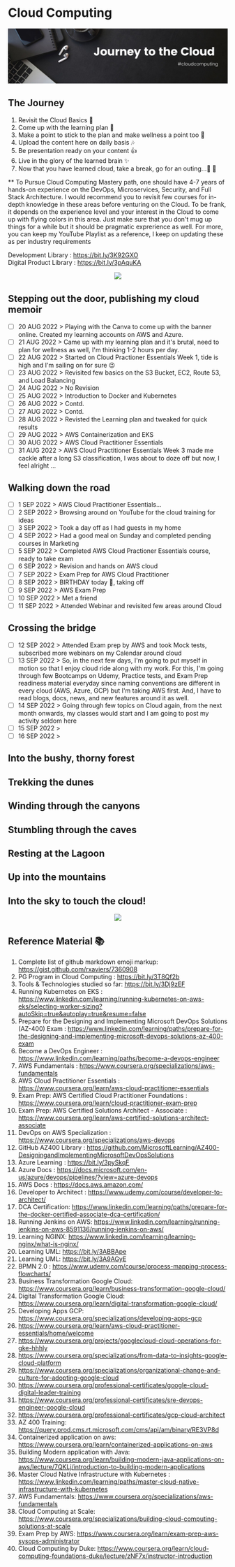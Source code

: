 # Cloud Computing
<p align="center">
  <img src="Banner.jpg">
</p>

## The Journey
1. Revisit the Cloud Basics :speech_balloon:
2. Come up with the learning plan :dash:
3. Make a point to stick to the plan and make wellness a point too :curry:
4. Upload the content here on daily basis :notes:
5. Be presentation ready on your content :thumbsup:
6. Live in the glory of the learned brain :sparkles:
7. Now that you have learned cloud, take a break, go for an outing...:checkered_flag: :moyai:

** To Pursue Cloud Computing Mastery path, one should have 4-7 years of hands-on experience on the DevOps, Microservices, Security, and Full Stack Architecture. I would recommend you to revisit few courses for in-depth knowledge in these areas before venturing on the Cloud. To be frank, it depends on the experience level and your interest in the Cloud to come up with flying colors in this area. Just make sure that you don't mug up things for a while but it should be pragmatic exprerience as well. For more, you can keep my YouTube Playlist as a reference, I keep on updating these as per industry requirements

Development Library :	https://bit.ly/3K92GXO  
Digital Product Library :	https://bit.ly/3pAquKA

<p align="center">
  <img src="https://raw.githubusercontent.com/andreasbm/readme/master/assets/lines/rainbow.png">
</p>

## Stepping out the door, publishing my cloud memoir

- [ ] 20 AUG 2022 > Playing with the Canva to come up with the banner online. Created my learning accounts on AWS and Azure.  
- [ ] 21 AUG 2022 > Came up with my learning plan and it's brutal, need to plan for wellness as well, I'm thinking 1-2 hours per day.  
- [ ] 22 AUG 2022 > Started on Cloud Practioner Essentials Week 1, tide is high and I'm sailing on for sure 😉  
- [ ] 23 AUG 2022 > Revisited few basics on the S3 Bucket, EC2, Route 53, and Load Balancing    
- [ ] 24 AUG 2022 > No Revision  
- [ ] 25 AUG 2022 > Introduction to Docker and Kubernetes  
- [ ] 26 AUG 2022 > Contd.    
- [ ] 27 AUG 2022 > Contd.   
- [ ] 28 AUG 2022 > Revisted the Learning plan and tweaked for quick results     
- [ ] 29 AUG 2022 > AWS Containerization and EKS   
- [ ] 30 AUG 2022 > AWS Cloud Practitioner Essentials    
- [ ] 31 AUG 2022 > AWS Cloud Practitioner Essentials Week 3 made me cackle after a long S3 classification, I was about to doze off but now, I feel alright ...        

## Walking down the road

- [ ] 1 SEP 2022 > AWS Cloud Practitioner Essentials...   
- [ ] 2 SEP 2022 > Browsing around on YouTube for the cloud training for ideas  
- [ ] 3 SEP 2022 > Took a day off as I had guests in my home   
- [ ] 4 SEP 2022 > Had a good meal on Sunday and completed pending courses in Marketing  
- [ ] 5 SEP 2022 > Completed AWS Cloud Practioner Essentials course, ready to take exam   
- [ ] 6 SEP 2022 > Revision and hands on AWS cloud     
- [ ] 7 SEP 2022 > Exam Prep for AWS Cloud Practitioner    
- [ ] 8 SEP 2022 > BIRTHDAY today :birthday:, taking off  
- [ ] 9 SEP 2022 > AWS Exam Prep  
- [ ] 10 SEP 2022 > Met a friend    
- [ ] 11 SEP 2022 > Attended Webinar and revisited few areas around Cloud  
  
## Crossing the bridge

- [ ] 12 SEP 2022 > Attended Exam prep by AWS and took Mock tests, subscribed more webinars on my Calendar around cloud  
- [ ] 13 SEP 2022 > So, in the next few days, I'm going to put myself in motion so that I enjoy cloud ride along with my work. For this, I'm going through few Bootcamps on Udemy, Practice tests, and Exam Prep readiness material everyday since naming conventions are different in every cloud (AWS, Azure, GCP) but I'm taking AWS first. And, I have to read blogs, docs, news, and new features around it as well.
- [ ] 14 SEP 2022 > Going through few topics on Cloud again, from the next month onwards, my classes would start and I am going to post my activity seldom here   
- [ ] 15 SEP 2022 >   
- [ ] 16 SEP 2022 >   

## Into the bushy, thorny forest

## Trekking the dunes

## Winding through the canyons

## Stumbling through the caves

## Resting at the Lagoon

## Up into the mountains

## Into the sky to touch the cloud!

<p align="center">
  <img src="https://raw.githubusercontent.com/andreasbm/readme/master/assets/lines/rainbow.png">
</p>

## Reference Material :books:  
  
1. Complete list of github markdown emoji markup: https://gist.github.com/rxaviers/7360908  
2. PG Program in Cloud Computing : https://bit.ly/3T8Qf2b  
3. Tools & Technologies studied so far:  https://bit.ly/3Dj9zEF   
4. Running Kubernetes on EKS : https://www.linkedin.com/learning/running-kubernetes-on-aws-eks/selecting-worker-sizing?autoSkip=true&autoplay=true&resume=false  
5. Prepare for the Designing and Implementing Microsoft DevOps Solutions (AZ-400) Exam : https://www.linkedin.com/learning/paths/prepare-for-the-designing-and-implementing-microsoft-devops-solutions-az-400-exam  
6. Become a DevOps Engineer : https://www.linkedin.com/learning/paths/become-a-devops-engineer  
7. AWS Fundamentals : https://www.coursera.org/specializations/aws-fundamentals  
8. AWS Cloud Practitioner Essentials : https://www.coursera.org/learn/aws-cloud-practitioner-essentials  
9. Exam Prep: AWS Certified Cloud Practitioner Foundations : https://www.coursera.org/learn/cloud-practitioner-exam-prep  
10. Exam Prep: AWS Certified Solutions Architect - Associate : https://www.coursera.org/learn/aws-certified-solutions-architect-associate  
11. DevOps on AWS Specialization : https://www.coursera.org/specializations/aws-devops  
12. GitHub AZ400 Library : https://github.com/MicrosoftLearning/AZ400-DesigningandImplementingMicrosoftDevOpsSolutions  
13. Azure Learning : https://bit.ly/3pySkqF  
14. Azure Docs : https://docs.microsoft.com/en-us/azure/devops/pipelines/?view=azure-devops  
15. AWS Docs : https://docs.aws.amazon.com/  
16. Developer to Architect : https://www.udemy.com/course/developer-to-architect/  
17. DCA Certification: https://www.linkedin.com/learning/paths/prepare-for-the-docker-certified-associate-dca-certification/  
18. Running Jenkins on AWS: https://www.linkedin.com/learning/running-jenkins-on-aws-8591136/running-jenkins-on-aws/  
19. Learning NGINX: https://www.linkedin.com/learning/learning-nginx/what-is-nginx/  
20. Learning UML: https://bit.ly/3ABBApe  
21. Learning UML: https://bit.ly/3A9AGyE  
22. BPMN 2.0 : https://www.udemy.com/course/process-mapping-process-flowcharts/  
23. Business Transformation Google Cloud: https://www.coursera.org/learn/business-transformation-google-cloud/  
24. Digital Transformation Google Cloud: https://www.coursera.org/learn/digital-transformation-google-cloud/  
25. Developing Apps GCP: https://www.coursera.org/specializations/developing-apps-gcp  
26. https://www.coursera.org/learn/aws-cloud-practitioner-essentials/home/welcome  
27. https://www.coursera.org/projects/googlecloud-cloud-operations-for-gke-hhhly  
28. https://www.coursera.org/specializations/from-data-to-insights-google-cloud-platform  
29. https://www.coursera.org/specializations/organizational-change-and-culture-for-adopting-google-cloud  
30. https://www.coursera.org/professional-certificates/google-cloud-digital-leader-training  
31. https://www.coursera.org/professional-certificates/sre-devops-engineer-google-cloud  
32. https://www.coursera.org/professional-certificates/gcp-cloud-architect  
33. AZ 400 Training: https://query.prod.cms.rt.microsoft.com/cms/api/am/binary/RE3VP8d  
34. Containerized application on aws: https://www.coursera.org/learn/containerized-applications-on-aws  
35. Building Modern application with Java: https://www.coursera.org/learn/building-modern-java-applications-on-aws/lecture/7QKLj/introduction-to-building-modern-applications  
36. Master Cloud Native Infrastructure with Kubernetes : https://www.linkedin.com/learning/paths/master-cloud-native-infrastructure-with-kubernetes  
36. AWS Fundamentals: https://www.coursera.org/specializations/aws-fundamentals  
37. Cloud Computing at Scale: https://www.coursera.org/specializations/building-cloud-computing-solutions-at-scale  
38. Exam Prep by AWS: https://www.coursera.org/learn/exam-prep-aws-sysops-administrator  
39. Cloud Computing by Duke: https://www.coursera.org/learn/cloud-computing-foundations-duke/lecture/zNF7x/instructor-introduction  



